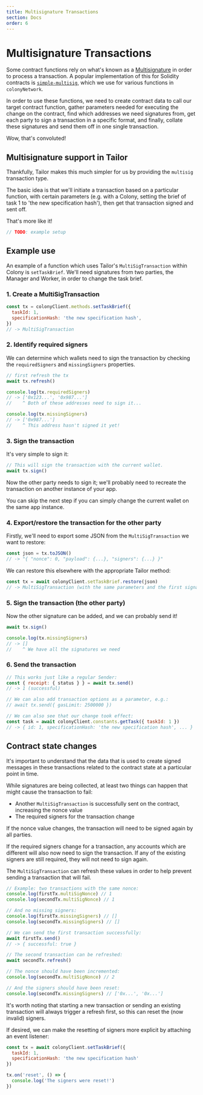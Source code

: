 ```yaml
---
title: Multisignature Transactions
section: Docs
order: 6
---
```


# Multisignature Transactions

Some contract functions rely on what's known as a [Multisignature](https://en.wikipedia.org/wiki/Multisignature) in order to process a transaction. A popular implementation of this for Solidity contracts is [`simple-multisig`](https://github.com/christianlundkvist/simple-multisig), which we use for various functions in `colonyNetwork`.

In order to use these functions, we need to create contract data to call our target contract function, gather parameters needed for executing the change on the contract, find which addresses we need signatures from, get each party to sign a transaction in a specific format, and finally, collate these signatures and send them off in one single transaction.

Wow, that's convoluted!

## Multisignature support in Tailor

Thankfully, Tailor makes this much simpler for us by providing the `multisig` transaction type.

The basic idea is that we'll initiate a transaction based on a particular function, with certain parameters (e.g. with a Colony, setting the brief of task 1 to 'the new specification hash'), then get that transaction signed and sent off.

That's more like it!

```js
// TODO: example setup
```

## Example use

An example of a function which uses Tailor's `MultiSigTransaction` within Colony is `setTaskBrief`. We'll need signatures from two parties, the Manager and Worker, in order to change the task brief.

### 1. Create a MultiSigTransaction

```js
const tx = colonyClient.methods.setTaskBrief({
  taskId: 1,
  specificationHash: 'the new specification hash',
})
// -> MultiSigTransaction
```

### 2. Identify required signers

We can determine which wallets need to sign the transaction by checking the `requiredSigners` and `missingSigners` properties.

```js
// first refresh the tx
await tx.refresh()

console.log(tx.requiredSigners)
// -> ['0x123...', '0x987...']
//    ^ Both of these addresses need to sign it...

console.log(tx.missingSigners)
// -> ['0x987...']
//    ^ This address hasn't signed it yet!
```

### 3. Sign the transaction

It's very simple to sign it:

```js
// This will sign the transaction with the current wallet.
await tx.sign()
```

Now the other party needs to sign it; we'll probably need to recreate the transaction on another instance of your app.

You can skip the next step if you can simply change the current wallet on the same app instance.

### 4. Export/restore the transaction for the other party

Firstly, we'll need to export some JSON from the `MultiSigTransaction` we want to restore:

```js
const json = tx.toJSON()
// -> "{ "nonce": 0, "payload": {...}, "signers": {...} }"
```

We can restore this elsewhere with the appropriate Tailor method:

```js
const tx = await colonyClient.setTaskBrief.restore(json)
// -> MultiSigTransaction (with the same parameters and the first signature already in place)
```

### 5. Sign the transaction (the other party)

Now the other signature can be added, and we can probably send it!

```js
await tx.sign()

console.log(tx.missingSigners)
// -> []
//    ^ We have all the signatures we need
```

### 6. Send the transaction

```js
// This works just like a regular Sender:
const { receipt: { status } } = await tx.send()
// -> 1 (successful)

// We can also add transaction options as a parameter, e.g.:
// await tx.send({ gasLimit: 2500000 })

// We can also see that our change took effect:
const task = await colonyClient.constants.getTask({ taskId: 1 })
// -> { id: 1, specificationHash: 'the new specification hash', ... }
```

## Contract state changes

It's important to understand that the data that is used to create signed messages in these transactions related to the contract state at a particular point in time.

While signatures are being collected, at least two things can happen that might cause the transaction to fail:

* Another `MultiSigTransaction` is successfully sent on the contract, increasing the nonce value
* The required signers for the transaction change

If the nonce value changes, the transaction will need to be signed again by all parties.

If the required signers change for a transaction, any accounts which are different will also now need to sign the transaction. If any of the existing signers are still required, they will not need to sign again.

The `MultiSigTransaction` can refresh these values in order to help prevent sending a transaction that will fail.

```js
// Example: two transactions with the same nonce:
console.log(firstTx.multiSigNonce) // 1
console.log(secondTx.multiSigNonce) // 1

// And no missing signers:
console.log(firstTx.missingSigners) // []
console.log(secondTx.missingSigners) // []

// We can send the first transaction successfully:
await firstTx.send()
// -> { successful: true }

// The second transaction can be refreshed:
await secondTx.refresh()

// The nonce should have been incremented:
console.log(secondTx.multiSigNonce) // 2

// And the signers should have been reset:
console.log(secondTx.missingSigners) // ['0x...', '0x...']
```

It's worth noting that starting a new transaction or sending an existing transaction will always trigger a refresh first, so this can reset the (now invalid) signers.

If desired, we can make the resetting of signers more explicit by attaching an event listener:

```js
const tx = await colonyClient.setTaskBrief({
  taskId: 1,
  specificationHash: 'the new specification hash'
})

tx.on('reset', () => {
  console.log('The signers were reset!')
})
```
